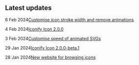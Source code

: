 <!-- DO NOT EDIT THIS COMPONENT IT IS AUTOGENERATED -->
## Latest updates

<div class="latest-news">
<p><span>6 Feb 2024</span><a href="/news/2024.html#icon-sets-stroke">Customise icon stroke width and remove animations</a></p>
<p><span>4 Feb 2024</span><a href="/news/2024.html#icon-200">Iconify Icon 2.0.0</a></p>
<p><span>3 Feb 2024</span><a href="/news/2024.html#icon-sets-animations">Customise speed of animated SVGs</a></p>
<p><span>29 Jan 2024</span><a href="/news/2024.html#icon-200b1">Iconify Icon 2.0.0-beta.1</a></p>
<p><span>28 Jan 2024</span><a href="/news/2024.html#icon-sets-website">New website for browsing icons</a></p>
</div>
